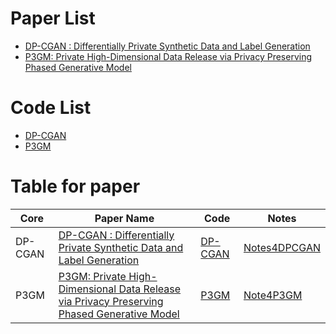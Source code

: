 # Paper List
- [DP-CGAN : Differentially Private Synthetic Data and Label Generation](https://openaccess.thecvf.com/content_CVPRW_2019/papers/CV-COPS/Torkzadehmahani_DP-CGAN_Differentially_Private_Synthetic_Data_and_Label_Generation_CVPRW_2019_paper.pdf)
- [P3GM: Private High-Dimensional Data Release via Privacy Preserving Phased Generative Model](https://arxiv.org/pdf/2006.12101.pdf)

# Code List
- [DP-CGAN](https://github.com/Doris404/DP-CGAN)
- [P3GM](https://github.com/Doris404/P3GM)

# Table for paper
| Core | Paper Name | Code | Notes|
| --- | --- | --- | --- |
| DP-CGAN | [DP-CGAN : Differentially Private Synthetic Data and Label Generation](https://openaccess.thecvf.com/content_CVPRW_2019/papers/CV-COPS/Torkzadehmahani_DP-CGAN_Differentially_Private_Synthetic_Data_and_Label_Generation_CVPRW_2019_paper.pdf) | [DP-CGAN](https://github.com/Doris404/DP-CGAN) | [Notes4DPCGAN](paper/Notes4DPCGAN) | 
| P3GM | [P3GM: Private High-Dimensional Data Release via Privacy Preserving Phased Generative Model](https://arxiv.org/pdf/2006.12101.pdf) | [P3GM](https://github.com/Doris404/P3GM) | [Note4P3GM](paper/Notes4P3GM) |

